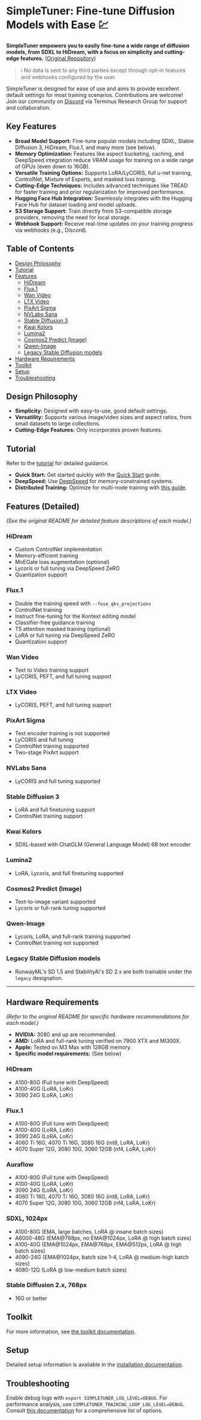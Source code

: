 # SimpleTuner: Fine-tune Diffusion Models with Ease 💹

**SimpleTuner empowers you to easily fine-tune a wide range of diffusion models, from SDXL to HiDream, with a focus on simplicity and cutting-edge features.** ([Original Repository](https://github.com/bghira/SimpleTuner))

> ℹ️ No data is sent to any third parties except through opt-in features and webhooks configured by the user.

SimpleTuner is designed for ease of use and aims to provide excellent default settings for most training scenarios. Contributions are welcome! Join our community on [Discord](https://discord.gg/CVzhX7ZA) via Terminus Research Group for support and collaboration.

## Key Features

*   **Broad Model Support:** Fine-tune popular models including SDXL, Stable Diffusion 3, HiDream, Flux.1, and many more (see below).
*   **Memory Optimization:** Features like aspect bucketing, caching, and DeepSpeed integration reduce VRAM usage for training on a wide range of GPUs (even down to 16GB).
*   **Versatile Training Options:** Supports LoRA/LyCORIS, full u-net training, ControlNet, Mixture of Experts, and masked loss training.
*   **Cutting-Edge Techniques:** Includes advanced techniques like TREAD for faster training and prior regularization for improved performance.
*   **Hugging Face Hub Integration:** Seamlessly integrates with the Hugging Face Hub for dataset loading and model uploads.
*   **S3 Storage Support:** Train directly from S3-compatible storage providers, removing the need for local storage.
*   **Webhook Support:** Receive real-time updates on your training progress via webhooks (e.g., Discord).

## Table of Contents

*   [Design Philosophy](#design-philosophy)
*   [Tutorial](#tutorial)
*   [Features](#features)
    *   [HiDream](#hidream)
    *   [Flux.1](#flux1)
    *   [Wan Video](#wan-video)
    *   [LTX Video](#ltx-video)
    *   [PixArt Sigma](#pixart-sigma)
    *   [NVLabs Sana](#nvlabs-sana)
    *   [Stable Diffusion 3](#stable-diffusion-3)
    *   [Kwai Kolors](#kwai-kolors)
    *   [Lumina2](#lumina2)
    *   [Cosmos2 Predict (Image)](#cosmos2-predict-image)
    *   [Qwen-Image](#qwen-image)
    *   [Legacy Stable Diffusion models](#legacy-stable-diffusion-models)
*   [Hardware Requirements](#hardware-requirements)
*   [Toolkit](#toolkit)
*   [Setup](#setup)
*   [Troubleshooting](#troubleshooting)

## Design Philosophy

*   **Simplicity:** Designed with easy-to-use, good default settings.
*   **Versatility:** Supports various image/video sizes and aspect ratios, from small datasets to large collections.
*   **Cutting-Edge Features:** Only incorporates proven features.

## Tutorial

Refer to the [tutorial](/TUTORIAL.md) for detailed guidance.

*   **Quick Start:** Get started quickly with the [Quick Start](/documentation/QUICKSTART.md) guide.
*   **DeepSpeed:** Use [DeepSpeed](/documentation/DEEPSPEED.md) for memory-constrained systems.
*   **Distributed Training:** Optimize for multi-node training with [this guide](/documentation/DISTRIBUTED.md).

## Features (Detailed)

*(See the original README for detailed feature descriptions of each model.)*

### HiDream

*   Custom ControlNet implementation
*   Memory-efficient training
*   MoEGate loss augmentation (optional)
*   Lycoris or full tuning via DeepSpeed ZeRO
*   Quantization support

### Flux.1

*   Double the training speed with `--fuse_qkv_projections`
*   ControlNet training
*   Instruct fine-tuning for the Kontext editing model
*   Classifier-free guidance training
*   T5 attention masked training (optional)
*   LoRA or full tuning via DeepSpeed ZeRO
*   Quantization support

### Wan Video

*   Text to Video training support
*   LyCORIS, PEFT, and full tuning support

### LTX Video

*   LyCORIS, PEFT, and full tuning support

### PixArt Sigma

*   Text encoder training is not supported
*   LyCORIS and full tuning
*   ControlNet training supported
*   Two-stage PixArt support

### NVLabs Sana

*   LyCORIS and full tuning supported

### Stable Diffusion 3

*   LoRA and full finetuning support
*   ControlNet training support

### Kwai Kolors

*   SDXL-based with ChatGLM (General Language Model) 6B text encoder

### Lumina2

*   LoRA, Lycoris, and full finetuning supported

### Cosmos2 Predict (Image)

*   Text-to-image variant supported
*   Lycoris or full-rank tuning supported

### Qwen-Image

*   Lycoris, LoRA, and full-rank training supported
*   ControlNet training not supported

### Legacy Stable Diffusion models

*   RunwayML's SD 1.5 and StabilityAI's SD 2.x are both trainable under the `legacy` designation.

---

## Hardware Requirements

*(Refer to the original README for specific hardware recommendations for each model.)*

*   **NVIDIA:** 3080 and up are recommended.
*   **AMD:** LoRA and full-rank tuning verified on 7900 XTX and MI300X.
*   **Apple:** Tested on M3 Max with 128GB memory.
*   **Specific model requirements:** (See below)

### HiDream

*   A100-80G (Full tune with DeepSpeed)
*   A100-40G (LoRA, LoKr)
*   3090 24G (LoRA, LoKr)

### Flux.1

*   A100-80G (Full tune with DeepSpeed)
*   A100-40G (LoRA, LoKr)
*   3090 24G (LoRA, LoKr)
*   4060 Ti 16G, 4070 Ti 16G, 3080 16G (int8, LoRA, LoKr)
*   4070 Super 12G, 3080 10G, 3060 12GB (nf4, LoRA, LoKr)

### Auraflow

*   A100-80G (Full tune with DeepSpeed)
*   A100-40G (LoRA, LoKr)
*   3090 24G (LoRA, LoKr)
*   4060 Ti 16G, 4070 Ti 16G, 3080 16G (int8, LoRA, LoKr)
*   4070 Super 12G, 3080 10G, 3060 12GB (nf4, LoRA, LoKr)

### SDXL, 1024px

*   A100-80G (EMA, large batches, LoRA @ insane batch sizes)
*   A6000-48G (EMA@768px, no EMA@1024px, LoRA @ high batch sizes)
*   A100-40G (EMA@1024px, EMA@768px, EMA@512px, LoRA @ high batch sizes)
*   4090-24G (EMA@1024px, batch size 1-4, LoRA @ medium-high batch sizes)
*   4080-12G (LoRA @ low-medium batch sizes)

### Stable Diffusion 2.x, 768px

*   16G or better

## Toolkit

For more information, see [the toolkit documentation](/toolkit/README.md).

## Setup

Detailed setup information is available in the [installation documentation](/INSTALL.md).

## Troubleshooting

Enable debug logs with `export SIMPLETUNER_LOG_LEVEL=DEBUG`. For performance analysis, use `SIMPLETUNER_TRAINING_LOOP_LOG_LEVEL=DEBUG`. Consult [this documentation](/OPTIONS.md) for a comprehensive list of options.
